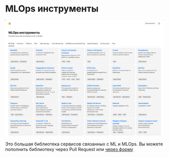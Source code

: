 # MLOps инструменты

![Directory Preview](./readme_img.png)


Это большая библиотека сервисов связанных с ML и MLOps. Вы можете пополнить библиотеку через Pull Request или [через форму](https://forms.gle/hYCcTYSCKKNAxHtY7)